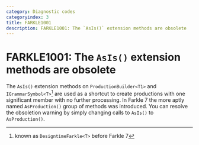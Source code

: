 ```yaml
---
category: Diagnostic codes
categoryindex: 3
title: FARKLE1001
description: FARKLE1001: The `AsIs()` extension methods are obsolete
---
```

# FARKLE1001: The `AsIs()` extension methods are obsolete

The `AsIs()` extension methods on `ProductionBuilder<T1>` and `IGrammarSymbol<T>`[^1] are used as a shortcut to create productions with one significant member with no further processing. In Farkle 7 the more aptly named `AsProduction()` group of methods was introduced. You can resolve the obsoletion warning by simply changing calls to `AsIs()` to `AsProduction()`.

[^1]: known as `DesigntimeFarkle<T>` before Farkle 7
